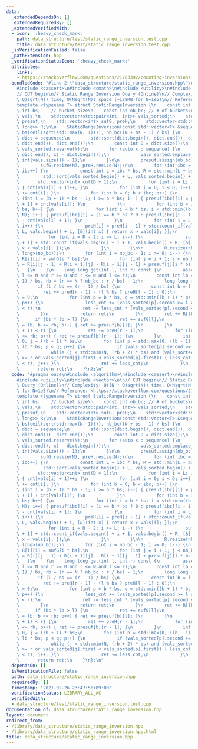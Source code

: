 ```yaml
---
data:
  _extendedDependsOn: []
  _extendedRequiredBy: []
  _extendedVerifiedWith:
  - icon: ':heavy_check_mark:'
    path: data_structure/test/static_range_inversion.test.cpp
    title: data_structure/test/static_range_inversion.test.cpp
  _isVerificationFailed: false
  _pathExtension: hpp
  _verificationStatusIcon: ':heavy_check_mark:'
  attributes:
    links:
    - https://stackoverflow.com/questions/21763392/counting-inversions-in-ranges>
  bundledCode: "#line 2 \"data_structure/static_range_inversion.hpp\"\n#include <algorithm>\n\
    #include <cassert>\n#include <cmath>\n#include <utility>\n#include <vector>\n\n\
    // CUT begin\n// Static Range Inversion Query (Online)\n// Complexity: O((N +\
    \ Q)sqrt(N)) time, O(Nsqrt(N)) space (~128MB for N=1e5)\n// Reference: <https://stackoverflow.com/questions/21763392/counting-inversions-in-ranges>\n\
    template <typename T> struct StaticRangeInversion {\n    const int N;\n    const\
    \ int bs;    // bucket size\n    const int nb_bc; // # of buckets\n    std::vector<int>\
    \ vals;\n    std::vector<std::pair<int, int>> vals_sorted;\n    std::vector<std::vector<int>>\
    \ presuf;\n    std::vector<int> sufG, preH;\n    std::vector<std::vector<long\
    \ long>> R;\n\n    StaticRangeInversion(const std::vector<T> &sequence) : N(sequence.size()),\
    \ bs(ceil(sqrt(std::max(N, 1)))), nb_bc((N + bs - 1) / bs) {\n        std::vector<T>\
    \ dict = sequence;\n        std::sort(dict.begin(), dict.end()), dict.erase(std::unique(dict.begin(),\
    \ dict.end()), dict.end());\n        const int D = dict.size();\n        vals.reserve(N),\
    \ vals_sorted.reserve(N);\n        for (auto x : sequence) {\n            vals.emplace_back(std::lower_bound(dict.begin(),\
    \ dict.end(), x) - dict.begin());\n            vals_sorted.emplace_back(vals.back(),\
    \ int(vals.size()) - 1);\n        }\n\n        presuf.assign(nb_bc, std::vector<int>(N));\n\
    \        sufG.resize(N), preH.resize(N);\n\n        for (int ibc = 0; ibc < nb_bc;\
    \ ibc++) {\n            const int L = ibc * bs, R = std::min(L + bs, N);\n   \
    \         std::sort(vals_sorted.begin() + L, vals_sorted.begin() + R);\n     \
    \       std::vector<int> cnt(D + 1);\n            for (int i = L; i < R; i++)\
    \ { cnt[vals[i] + 1]++; }\n            for (int i = 0; i < D; i++) { cnt[i + 1]\
    \ += cnt[i]; }\n            for (int b = 0; b < ibc; b++) {\n                for\
    \ (int i = (b + 1) * bs - 1; i >= b * bs; i--) { presuf[ibc][i] = presuf[ibc][i\
    \ + 1] + cnt[vals[i]]; }\n            }\n            for (int b = ibc + 1; b <\
    \ bs; b++) {\n                for (int i = b * bs; i < std::min((b + 1) * bs,\
    \ N); i++) { presuf[ibc][i] = (i == b * bs ? 0 : presuf[ibc][i - 1]) + cnt.back()\
    \ - cnt[vals[i] + 1]; }\n            }\n            for (int i = L + 1; i < R;\
    \ i++) {\n                preH[i] = preH[i - 1] + std::count_if(vals.begin() +\
    \ L, vals.begin() + i, [&](int x) { return x > vals[i]; });\n            }\n \
    \           for (int i = R - 2; i >= L; i--) {\n                sufG[i] = sufG[i\
    \ + 1] + std::count_if(vals.begin() + i + 1, vals.begin() + R, [&](int x) { return\
    \ x < vals[i]; });\n            }\n        }\n\n        R.resize(nb_bc, std::vector<long\
    \ long>(nb_bc));\n        for (int i = nb_bc - 1; i >= 0; i--) {\n           \
    \ R[i][i] = sufG[i * bs];\n            for (int j = i + 1; j < nb_bc; j++) { R[i][j]\
    \ = R[i][j - 1] + R[i + 1][j] - R[i + 1][j - 1] + presuf[j][i * bs]; }\n     \
    \   }\n    }\n    long long get(int l, int r) const {\n        assert(l >= 0 and\
    \ l <= N and r >= 0 and r <= N and l <= r);\n        const int lb = (l + bs -\
    \ 1) / bs, rb = (r == N ? nb_bc : r / bs) - 1;\n        long long ret = 0;\n \
    \       if (l / bs == (r - 1) / bs) {\n            const int b = l / bs;\n   \
    \         ret += preH[r - 1] - (l % bs ? preH[l - 1] : 0);\n            int less_cnt\
    \ = 0;\n            for (int p = b * bs, q = std::min((b + 1) * bs, N); p < q;\
    \ p++) {\n                less_cnt += (vals_sorted[p].second >= l and vals_sorted[p].second\
    \ < r);\n                ret -= less_cnt * (vals_sorted[p].second < l);\n    \
    \        }\n            return ret;\n        }\n        ret += R[lb][rb];\n  \
    \      if (bs * lb > l) {\n            ret += sufG[l];\n            for (int b\
    \ = lb; b <= rb; b++) { ret += presuf[b][l]; }\n        }\n        if (bs * (rb\
    \ + 1) < r) {\n            ret += preH[r - 1];\n            for (int b = lb; b\
    \ <= rb; b++) { ret += presuf[b][r - 1]; }\n        }\n        int less_cnt =\
    \ 0, j = (rb + 1) * bs;\n        for (int p = std::max(0, (lb - 1) * bs), q =\
    \ lb * bs; p < q; p++) {\n            if (vals_sorted[p].second >= l) {\n    \
    \            while (j < std::min(N, (rb + 2) * bs) and (vals_sorted[j].second\
    \ >= r or vals_sorted[j].first < vals_sorted[p].first)) { less_cnt += (vals_sorted[j].second\
    \ < r), j++; }\n                ret += less_cnt;\n            }\n        }\n \
    \       return ret;\n    }\n};\n"
  code: "#pragma once\n#include <algorithm>\n#include <cassert>\n#include <cmath>\n\
    #include <utility>\n#include <vector>\n\n// CUT begin\n// Static Range Inversion\
    \ Query (Online)\n// Complexity: O((N + Q)sqrt(N)) time, O(Nsqrt(N)) space (~128MB\
    \ for N=1e5)\n// Reference: <https://stackoverflow.com/questions/21763392/counting-inversions-in-ranges>\n\
    template <typename T> struct StaticRangeInversion {\n    const int N;\n    const\
    \ int bs;    // bucket size\n    const int nb_bc; // # of buckets\n    std::vector<int>\
    \ vals;\n    std::vector<std::pair<int, int>> vals_sorted;\n    std::vector<std::vector<int>>\
    \ presuf;\n    std::vector<int> sufG, preH;\n    std::vector<std::vector<long\
    \ long>> R;\n\n    StaticRangeInversion(const std::vector<T> &sequence) : N(sequence.size()),\
    \ bs(ceil(sqrt(std::max(N, 1)))), nb_bc((N + bs - 1) / bs) {\n        std::vector<T>\
    \ dict = sequence;\n        std::sort(dict.begin(), dict.end()), dict.erase(std::unique(dict.begin(),\
    \ dict.end()), dict.end());\n        const int D = dict.size();\n        vals.reserve(N),\
    \ vals_sorted.reserve(N);\n        for (auto x : sequence) {\n            vals.emplace_back(std::lower_bound(dict.begin(),\
    \ dict.end(), x) - dict.begin());\n            vals_sorted.emplace_back(vals.back(),\
    \ int(vals.size()) - 1);\n        }\n\n        presuf.assign(nb_bc, std::vector<int>(N));\n\
    \        sufG.resize(N), preH.resize(N);\n\n        for (int ibc = 0; ibc < nb_bc;\
    \ ibc++) {\n            const int L = ibc * bs, R = std::min(L + bs, N);\n   \
    \         std::sort(vals_sorted.begin() + L, vals_sorted.begin() + R);\n     \
    \       std::vector<int> cnt(D + 1);\n            for (int i = L; i < R; i++)\
    \ { cnt[vals[i] + 1]++; }\n            for (int i = 0; i < D; i++) { cnt[i + 1]\
    \ += cnt[i]; }\n            for (int b = 0; b < ibc; b++) {\n                for\
    \ (int i = (b + 1) * bs - 1; i >= b * bs; i--) { presuf[ibc][i] = presuf[ibc][i\
    \ + 1] + cnt[vals[i]]; }\n            }\n            for (int b = ibc + 1; b <\
    \ bs; b++) {\n                for (int i = b * bs; i < std::min((b + 1) * bs,\
    \ N); i++) { presuf[ibc][i] = (i == b * bs ? 0 : presuf[ibc][i - 1]) + cnt.back()\
    \ - cnt[vals[i] + 1]; }\n            }\n            for (int i = L + 1; i < R;\
    \ i++) {\n                preH[i] = preH[i - 1] + std::count_if(vals.begin() +\
    \ L, vals.begin() + i, [&](int x) { return x > vals[i]; });\n            }\n \
    \           for (int i = R - 2; i >= L; i--) {\n                sufG[i] = sufG[i\
    \ + 1] + std::count_if(vals.begin() + i + 1, vals.begin() + R, [&](int x) { return\
    \ x < vals[i]; });\n            }\n        }\n\n        R.resize(nb_bc, std::vector<long\
    \ long>(nb_bc));\n        for (int i = nb_bc - 1; i >= 0; i--) {\n           \
    \ R[i][i] = sufG[i * bs];\n            for (int j = i + 1; j < nb_bc; j++) { R[i][j]\
    \ = R[i][j - 1] + R[i + 1][j] - R[i + 1][j - 1] + presuf[j][i * bs]; }\n     \
    \   }\n    }\n    long long get(int l, int r) const {\n        assert(l >= 0 and\
    \ l <= N and r >= 0 and r <= N and l <= r);\n        const int lb = (l + bs -\
    \ 1) / bs, rb = (r == N ? nb_bc : r / bs) - 1;\n        long long ret = 0;\n \
    \       if (l / bs == (r - 1) / bs) {\n            const int b = l / bs;\n   \
    \         ret += preH[r - 1] - (l % bs ? preH[l - 1] : 0);\n            int less_cnt\
    \ = 0;\n            for (int p = b * bs, q = std::min((b + 1) * bs, N); p < q;\
    \ p++) {\n                less_cnt += (vals_sorted[p].second >= l and vals_sorted[p].second\
    \ < r);\n                ret -= less_cnt * (vals_sorted[p].second < l);\n    \
    \        }\n            return ret;\n        }\n        ret += R[lb][rb];\n  \
    \      if (bs * lb > l) {\n            ret += sufG[l];\n            for (int b\
    \ = lb; b <= rb; b++) { ret += presuf[b][l]; }\n        }\n        if (bs * (rb\
    \ + 1) < r) {\n            ret += preH[r - 1];\n            for (int b = lb; b\
    \ <= rb; b++) { ret += presuf[b][r - 1]; }\n        }\n        int less_cnt =\
    \ 0, j = (rb + 1) * bs;\n        for (int p = std::max(0, (lb - 1) * bs), q =\
    \ lb * bs; p < q; p++) {\n            if (vals_sorted[p].second >= l) {\n    \
    \            while (j < std::min(N, (rb + 2) * bs) and (vals_sorted[j].second\
    \ >= r or vals_sorted[j].first < vals_sorted[p].first)) { less_cnt += (vals_sorted[j].second\
    \ < r), j++; }\n                ret += less_cnt;\n            }\n        }\n \
    \       return ret;\n    }\n};\n"
  dependsOn: []
  isVerificationFile: false
  path: data_structure/static_range_inversion.hpp
  requiredBy: []
  timestamp: '2021-02-26 23:47:50+09:00'
  verificationStatus: LIBRARY_ALL_AC
  verifiedWith:
  - data_structure/test/static_range_inversion.test.cpp
documentation_of: data_structure/static_range_inversion.hpp
layout: document
redirect_from:
- /library/data_structure/static_range_inversion.hpp
- /library/data_structure/static_range_inversion.hpp.html
title: data_structure/static_range_inversion.hpp
---
```

